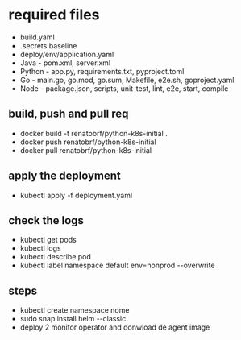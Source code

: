 # required files
- build.yaml
- .secrets.baseline
- deploy/env/application.yaml
- Java - pom.xml, server.xml
- Python - app.py, requirements.txt, pyproject.toml
- Go - main.go, go.mod, go.sum, Makefile, e2e.sh, goproject.yaml
- Node - package.json, scripts, unit-test, lint, e2e, start, compile

## build, push and pull req
- docker build -t renatobrf/python-k8s-initial .
- docker push renatobrf/python-k8s-initial
- docker pull renatobrf/python-k8s-initial

## apply the deployment
- kubectl apply -f deployment.yaml

## check the logs
- kubectl get pods
- kubectl logs <pod-name>
- kubectl describe pod <pod-name>
- kubectl label namespace default env=nonprod --overwrite

## steps
- kubectl create namespace nome
- sudo snap install helm --classic
- deploy 2 monitor operator and donwload de agent image
